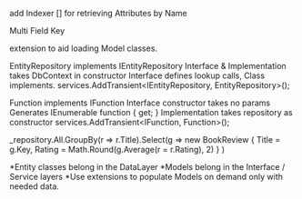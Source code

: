 
add Indexer [] for retrieving Attributes by Name

Multi Field Key

extension to aid loading Model classes. 

EntityRepository implements IEntityRepository
    Interface & Implementation takes DbContext in constructor
    Interface defines lookup calls, Class implements. 
    services.AddTransient<IEntityRepository, EntityRepository>(); 

Function implements IFunction
    Interface constructor takes no params
    Generates IEnumerable<EntityClass> function { get; }
    Implementation takes repository as constructor
    services.AddTransient<IFunction, Function>();

_repository.All.GroupBy(r => r.Title).Select(g => new BookReview
    { 
        Title = g.Key,
        Rating = Math.Round(g.Average(r = r.Rating), 2)
    }
)

*Entity classes belong in the DataLayer
*Models belong in the Interface / Service layers
*Use extensions to populate Models on demand only with needed data.